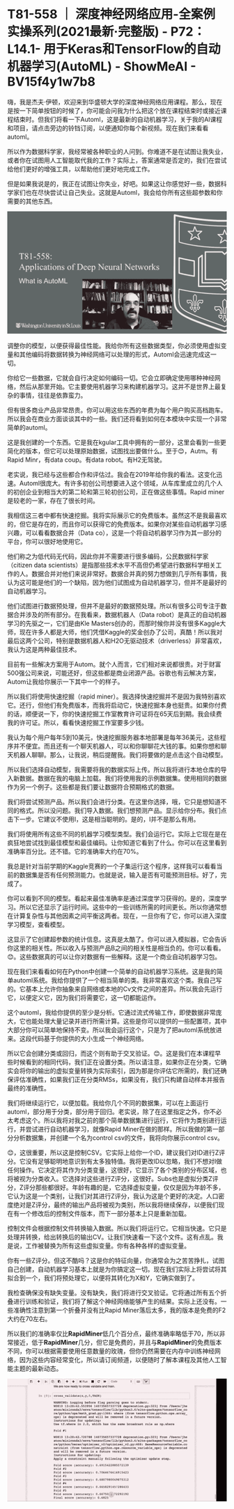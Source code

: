 # T81-558 ｜ 深度神经网络应用-全案例实操系列(2021最新·完整版) - P72：L14.1- 用于Keras和TensorFlow的自动机器学习(AutoML) - ShowMeAI - BV15f4y1w7b8

嗨，我是杰夫·伊顿，欢迎来到华盛顿大学的深度神经网络应用课程。那么，现在是按一下简单按钮的时候了，你可能会问我为什么把这个放在课程结束时或接近课程结束时。但我们将看一下Automl，这是最新的自动机器学习，关于我的AI课程和项目，请点击旁边的铃铛订阅，以便通知你每个新视频。现在我们来看看automl。

所以作为数据科学家，我经常被各种职业的人问到。你难道不是在试图让我失业，或者你在试图用人工智能取代我的工作？实际上，答案通常是否定的，我们在尝试给他们更好的增强工具，以帮助他们更好地完成工作。

但是如果我说是的，我正在试图让你失业，好吧。如果这让你感觉好一些，数据科学家们也在尽快尝试让自己失业。这就是Automl，我会给你所有这些超参数和你需要的其他东西。

![](img/67b8d48f06378eb6160104ddd9b99eab_1.png)

调整你的模型，以便获得最佳性能。我给你所有这些数据类型，你必须使用虚拟变量和其他编码将数据转换为神经网络可以处理的形式，Automl会迅速完成这一切。

你给它一些数据，它就会自行决定如何编码一切。它会立即确定使用哪种神经网络，然后从那里开始。它主要使用机器学习来构建机器学习。这并不是世界上最复杂的事情，往往是依靠蛮力。

但有很多商业产品非常昂贵。你可以用这些东西的年费为每个用户购买高档跑车。所以我会在商业方面谈谈其中的一些。我们还将看到如何在本模块中实现一个非常简单的automl。

这是我创建的一个东西。它是我在kgular工具中拥有的一部分，这里会看到一些更简化的版本，但它可以处理原始数据，试图找出要做什么。至于😊，Autm。有Rapid Minr，有data coup。有data robot。有H2无驾驶。

老实说，我已经与这些都合作和评估过。我会在2019年给你我的看法。这变化迅速。Automl很庞大。有许多初创公司想要进入这个领域，从车库里成立的几个人的初创企业到相当大的第二轮和第三轮初创公司，正在做这些事情。Rapid miner是较老的一家，存在了很长时间。

我相信这三者中都有快速挖掘。我将实际展示它的免费版本。虽然这不是我最喜欢的，但它是存在的，而且你可以获得它的免费版本。如果你对某些自动机器学习感兴趣，可以看看数据合并（Data co），这是一个将自动机器学习作为其一部分的平台，你可以很好地使用它。

他们称之为低代码无代码，因此你并不需要进行很多编码，公民数据科学家（citizen data scientists）是指那些技术水平不高但仍希望进行数据科学相关工作的人。数据合并对他们来说非常好。数据合并真的努力想做到几乎所有事情，我认为这可能是他们的一个缺陷，因为他们试图成为自动机器学习，但并不是最好的自动机器学习。

他们试图进行数据预处理，但并不是最好的数据预处理。所以有很多公司专注于数据合并涉及的所有部分。在我看来，数据机器人（Data robot）是真正的自动机器学习的先驱之一，它们是由Kle Masters创办的，而那时候你并没有很多Kaggle大师，现在许多人都是大师，他们凭借Kaggle的奖金创办了公司，真酷！所以我对最后这两个公司，特别是数据机器人和H2O无驱动技术（driverless）非常喜欢，我认为这是两种最佳技术。

目前有一些解决方案用于Autom。就个人而言，它们相对来说都很贵。对于财富500强公司来说，可能还好，但这些都是商业闭源产品。谷歌也有云解决方案，Autom让我给你展示一下其中一个的样子。

所以我们将使用快速挖掘（rapid miner）。我选择快速挖掘并不是因为我特别喜欢它。还行，但他们有免费版本，而我将启动它，快速挖掘本身也挺贵。如果你付费的话，顺便说一下，你的快速挖掘工作室教育许可证将在65天后到期。我会续费我的许可证。所以，看看快速挖掘工作室要多少钱。

我认为每个用户每年5到10美元，快速挖掘服务器本地部署是每年36美元，这些程序并不便宜。而且还有一个聊天机器人，可以和你聊聊花大钱的事。如果你想和聊天机器人聊聊。那么，让我说，稍后提醒我。我们将要做的是点击这个自动模型。

所以我们选择自动模型，我需要将我的数据实际上传。所以我将进行本地仓库的导入新数据。数据在我的电脑上加载。我们将使用我的示例数据集。使用相同的数据作为另一个例子。这些都是我们要让数据符合预期格式的数据。

我们将尝试预测产品。所以我们会进行分类。在这里你选择，哦，它只是想知道不同的格式。所以没问题。我们导入数据。我们想预测产品。显示给你分布。我们点击下一步。它建议不使用I，这是相当聪明的。是的，I并不是那么有用。

我们将使用所有这些不同的机器学习模型类型。我们会运行它。实际上它现在是在疯狂地尝试找到最佳模型和最佳编码。让你知道它看到了什么。你可以在这里看到准确率百分比。还不错。它的准确率大约在70%。

我总是针对当前学期的Kaggle竞赛的一个子集运行这个程序，这样我可以看看当前的数据集是否有任何预测能力。也就是说，输入是否有可能预测目标。好了，完成了。

你可以看到不同的模型。看起来最佳准确率是通过深度学习获得的。是的，深度学习。所以它还显示了运行时间。这些中的一些训练所需的时间更长。所以你通常想在计算复杂性与其他因素之间平衡这两者。现在，一旦你有了它，你可以进入深度学习模型，查看模型。

这显示了它创建超参数的统计信息。这真是太酷了。你可以进入模拟器，它会告诉你这里的相关性。所以收入与预测产品B之间的相关性是相当负的。你可以看看。😊。这些数据真的可以让你对数据有一些解释。这是一个商业自动机器学习包。

现在我们来看看如何在Python中创建一个简单的自动机器学习系统。这是我的简单automl系统。我给你提供了一个相当简单的类。我非常喜欢这个类。我自己写的。它基本上允许你抽象来自网络或本地的Cv文件之间的差异。所以我会先运行它，以便定义它，因为我们将需要它，这一切都能运作。

这个automl，我给你提供的至少是分析。它通过流式传输工作，即使数据非常庞大，它也能处理大量记录并进行所需计算。这些是你可以提供的一些配置项，其中大部分你可以简单地保持不变。所以我会运行这个，只是为了把automl系统放进来。这段代码基于你提供的大小生成一个神经网络。

所以它会创建分类或回归，而这个则有助于交叉验证。😊。这是我们在本课程早些时候看到的相同代码，我们正在设置分类。所以请注意，如果你正在分类，它确实会将你的输出的虚拟变量转换为实际索引，因为那是你评估它所需的，我们还确保评估准确性，如果我们正在分类RMSs，如果没有，我们只构建自动样本并报告最终的准确性。

我们将继续运行它，以便加载。我给你几个不同的数据集，可以在上面运行automl，部分用于分类，部分用于回归。老实说，除了在这里指定之外，你不必太考虑这个。所以我将对我之前的那个简单数据集进行运行，它将作为类别进行运行，并尝试进行自动机器学习，就像Rapid Miner在做的那样。所以我做的第一部分分析数据集，并创建一个名为control csv的文件，我将向你展示control csv。

😊，这很重要，所以这是控制CSV。它实际上给你一个ID，建议我们对ID进行Z评分。它没有足够聪明地意识到有太多独特值。我将更改ID以忽略，我们不想对I做任何操作。它决定将其作为分类变量，这很好，它显示了各个类别的分布区域，也将被视为分类收入。它选择对这些进行Z评分，这很好。Subs也是虚拟分类Z评分，Z评分那些都很好。年龄有趣的是，它选择虚拟变量，仅仅是因为年龄不多，它认为这是一个类别，让我们对其进行Z评分，我认为这是个更好的决定。人口密度绝对是Z评分，最终的输出产品将被视为类别，所以我将继续保存，以便我们现在有一个修改后的控制文件版本，而下一部分基本上只是重新加载。

控制文件会根据控制文件转换输入数据。所以我们将运行它。它相当快速。它只是处理并转换，给出转换后的输出CV。让我们快速看一下这个文件。这有点乱。我是说，工作被替换为所有这些虚拟变量。你有各种各样的虚拟变量。

你有一些Z评分。但这不酷吗？这是你的特征向量，你通常会为之苦苦挣扎，试图自己创建，自动机器学习基本上就是为你搞定这一切。现在我们实际上将尝试将其拟合到一个，我们将预处理它，以便将其转化为X和Y，它确实做到了。

我检查确保没有缺失变量。没有缺失，我们将进行交叉验证。它将通过所有五个折叠进行训练和验证，我们将了解这个神经网络能够产生的结果。实际上还没有。一些准确性注意到第一个折叠并没有比Rapid Miner落后太多，我的版本是免费的F2大约在70左右。

所以我们的准确率仅比**RapidMiner**低几个百分点，最终准确率略低于70，所以非常接近，低于**RapidMiner**几分，但它是免费的，并且与**RapidMiner**的免费版本不同，你可以根据需要使用任意数量的玫瑰，但你仍然需要在内存中训练神经网络，因为这些内容经常变化，所以请订阅频道，以便随时了解本课程及其他人工智能主题的最新动态。

![](img/67b8d48f06378eb6160104ddd9b99eab_3.png)
